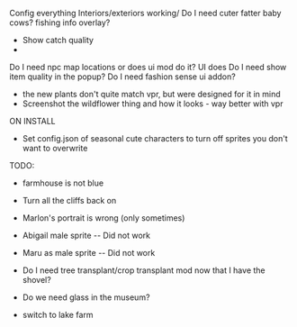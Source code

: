 Config everything
Interiors/exteriors working/
Do I need cuter fatter baby cows?
fishing info overlay?
- Show catch quality
- 
Do I need npc map locations or does ui mod do it? UI does
Do I need show item quality in the popup?
Do I need fashion sense ui addon?

- the new plants don't quite match vpr, but were designed for it in mind
- Screenshot the wildflower thing and how it looks - way better with vpr

ON INSTALL
- Set config.json of seasonal cute characters to turn off sprites you don't want to overwrite

TODO:
- farmhouse is not blue 
- Turn all the cliffs back on

- Marlon's portrait is wrong (only sometimes)

- Abigail male sprite -- Did not work
- Maru as male sprite -- Did not work
- Do I need tree transplant/crop transplant mod now that I have the shovel?
- Do we need glass in the museum?
- switch to lake farm

